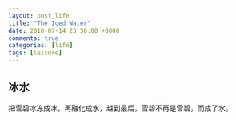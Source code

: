 ```yaml
---
layout: post_life
title: "The Iced Water"
date: 2010-07-14 23:50:00 +0800
comments: true
categories: [life]
tags: [leisure]
---
```


## 冰水

把雪碧冰冻成冰，再融化成水，越到最后，雪碧不再是雪碧，而成了水。

